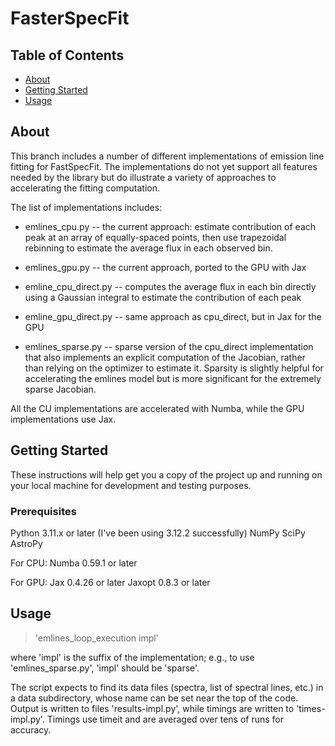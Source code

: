 # FasterSpecFit

## Table of Contents 
- [About](#about)
- [Getting Started](#getting_started)
- [Usage](#Usage)

## About  <a name = "about"></a>

This branch includes a number of different implementations of emission
line fitting for FastSpecFit.  The implementations do not yet support
all features needed by the library but do illustrate a variety of approaches
to accelerating the fitting computation.

The list of implementations includes:

* emlines_cpu.py -- the current approach: estimate contribution of
  each peak at an array of equally-spaced points, then use trapezoidal
  rebinning to estimate the average flux in each observed bin.

* emlines_gpu.py -- the current approach, ported to the GPU with Jax

* emline_cpu_direct.py -- computes the average flux in each bin directly
  using a Gaussian integral to estimate the contribution of each peak

* emline_gpu_direct.py -- same approach as cpu_direct, but in Jax for
  the GPU

* emlines_sparse.py -- sparse version of the cpu_direct implementation
  that also implements an explicit computation of the Jacobian, rather
  than relying on the optimizer to estimate it.  Sparsity is slightly
  helpful for accelerating the emlines model but is more significant
  for the extremely sparse Jacobian.

All the CU implementations are accelerated with Numba, while the GPU
implementations use Jax.

## Getting Started <a name = "getting_started"></a>

These instructions will help get you a copy of the project up and running on your local machine for development and testing purposes.

### Prerequisites 

Python 3.11.x or later (I've been using 3.12.2 successfully)
NumPy
SciPy
AstroPy

For CPU:
Numba 0.59.1 or later

For GPU:
Jax 0.4.26 or later
Jaxopt 0.8.3 or later


## Usage <a name = "Usage"></a>

> 'emlines_loop_execution impl'

where 'impl' is the suffix of the implementation; e.g., to use
'emlines_sparse.py', 'impl' should be 'sparse'.

The script expects to find its data files (spectra, list of spectral
lines, etc.) in a data subdirectory, whose name can be set near the
top of the code. Output is written to files 'results-impl.py', while
timings are written to 'times-impl.py'.  Timings use timeit and are
averaged over tens of runs for accuracy.